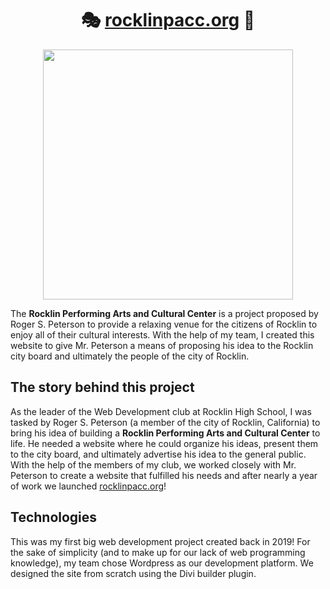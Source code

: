 <h1 align="center">🎭 <a href="https://rocklinpacc.org">rocklinpacc.org</a> 🎵</h1>

<p align="center"><img
src="https://user-images.githubusercontent.com/38739342/131266389-752dde25-3fcf-4e92-ad1c-bc0a64e81cc5.png" width="400" /></p>

<p align="center">
  <p>The <b>Rocklin Performing Arts and Cultural Center</b> is a project proposed by Roger S. Peterson to provide a relaxing venue for the citizens of Rocklin to enjoy all of their cultural interests. With the help of my team, I created this website to give Mr. Peterson a means of proposing his idea to the Rocklin city board and ultimately the people of the city of Rocklin.
  </p>
  
## The story behind this project
As the leader of the Web Development club at Rocklin High School, I was tasked by Roger S. Peterson (a member of the city of Rocklin, California) to bring his idea of building a **Rocklin Performing Arts and Cultural Center** to life. He needed a website where he could organize his ideas, present them to the city board, and ultimately advertise his idea to the general public. With the help of the members of my club, we worked closely with Mr. Peterson to create a website that fulfilled his needs and after nearly a year of work we launched [rocklinpacc.org](https://rocklinpacc.org)!

## Technologies
This was my first big web development project created back in 2019! For the sake of simplicity (and to make up for our lack of web programming knowledge), my team chose Wordpress as our development platform. We designed the site from scratch using the Divi builder plugin.
